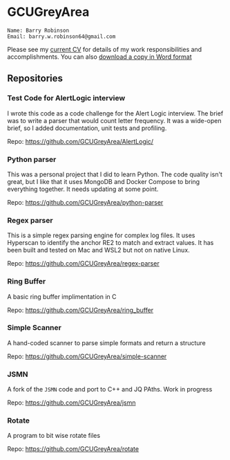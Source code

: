 # GCUGreyArea

```text
Name: Barry Robinson
Email: barry.w.robinson64@gmail.com
```

Please see my [current CV](resources/documents/Barry_Robinson-01-09-24-CV.pdf) for details of my work responsibilities and accomplishments. You can also [download a copy in Word format](resources/documents/Barry_Robinson-01-09-24-CV.docx)

## Repositories

### Test Code for AlertLogic interview

I wrote this code as a code challenge for the Alert Logic interview. The brief was to write a parser that would count letter frequency. It was a wide-open brief, so I added documentation, unit tests and profiling. 

Repo: https://github.com/GCUGreyArea/AlertLogic/

### Python parser

This was a personal project that I did to learn Python. The code quality isn't great, but I like that it uses MongoDB and Docker Compose to bring everything together. It needs updating at some point.

Repo: https://github.com/GCUGreyArea/python-parser

### Regex parser

This is a simple regex parsing engine for complex log files. It uses Hyperscan to identify the anchor RE2 to match and extract values. It has been built and tested on Mac and WSL2 but not on native Linux.

Repo: https://github.com/GCUGreyArea/regex-parser

### Ring Buffer

A basic ring buffer implimentation in C

Repo: https://github.com/GCUGreyArea/ring_buffer

### Simple Scanner 

A hand-coded scanner to parse simple formats and return a structure 

Repo: https://github.com/GCUGreyArea/simple-scanner

### JSMN 

A fork of the `JSMN` code and port to C++ and JQ PAths. Work in progress

Repo: https://github.com/GCUGreyArea/jsmn

### Rotate

A program to bit wise rotate files

Repo: https://github.com/GCUGreyArea/rotate
